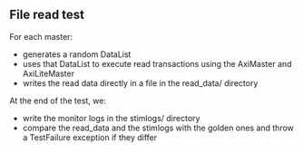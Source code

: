 

## File read test
For each master:
- generates a random DataList
- uses that DataList to execute read transactions using the AxiMaster and AxiLiteMaster
- writes the read data directly in a file in the read\_data/ directory

At the end of the test, we:
- write the monitor logs in the stimlogs/ directory
- compare the read\_data and the stimlogs with the golden ones and throw a TestFailure exception if they differ
